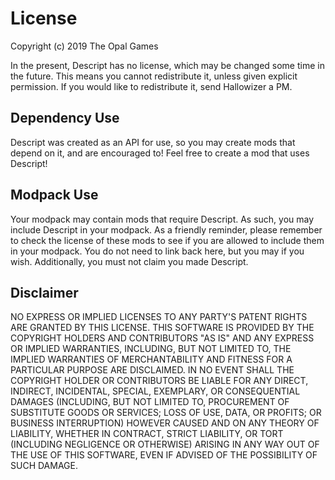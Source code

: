 # License

Copyright (c) 2019 The Opal Games

In the present, Descript has no license, which may be changed some time in the future. This means you cannot redistribute it, unless given explicit permission. If you would like to redistribute it, send Hallowizer a PM.

## Dependency Use
Descript was created as an API for use, so you may create mods that depend on it, and are encouraged to! Feel free to create a mod that uses Descript!

## Modpack Use
Your modpack may contain mods that require Descript. As such, you may include Descript in your modpack. As a friendly reminder, please remember to check the license of these mods to see if you are allowed to include them in your modpack. You do not need to link back here, but you may if you wish. Additionally, you must not claim you made Descript.

## Disclaimer
NO EXPRESS OR IMPLIED LICENSES TO ANY PARTY'S PATENT RIGHTS ARE GRANTED BY
THIS LICENSE. THIS SOFTWARE IS PROVIDED BY THE COPYRIGHT HOLDERS AND
CONTRIBUTORS "AS IS" AND ANY EXPRESS OR IMPLIED WARRANTIES, INCLUDING, BUT NOT
LIMITED TO, THE IMPLIED WARRANTIES OF MERCHANTABILITY AND FITNESS FOR A
PARTICULAR PURPOSE ARE DISCLAIMED. IN NO EVENT SHALL THE COPYRIGHT HOLDER OR
CONTRIBUTORS BE LIABLE FOR ANY DIRECT, INDIRECT, INCIDENTAL, SPECIAL,
EXEMPLARY, OR CONSEQUENTIAL DAMAGES (INCLUDING, BUT NOT LIMITED TO,
PROCUREMENT OF SUBSTITUTE GOODS OR SERVICES; LOSS OF USE, DATA, OR PROFITS; OR
BUSINESS INTERRUPTION) HOWEVER CAUSED AND ON ANY THEORY OF LIABILITY, WHETHER
IN CONTRACT, STRICT LIABILITY, OR TORT (INCLUDING NEGLIGENCE OR OTHERWISE)
ARISING IN ANY WAY OUT OF THE USE OF THIS SOFTWARE, EVEN IF ADVISED OF THE
POSSIBILITY OF SUCH DAMAGE.